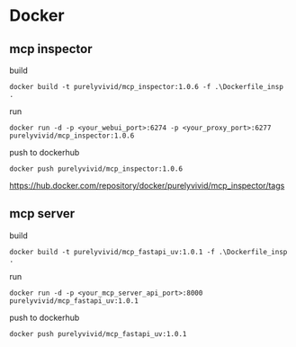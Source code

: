 


# Docker

## mcp inspector
build
```
docker build -t purelyvivid/mcp_inspector:1.0.6 -f .\Dockerfile_insp  .
```

run
```
docker run -d -p <your_webui_port>:6274 -p <your_proxy_port>:6277 purelyvivid/mcp_inspector:1.0.6 
```

push to dockerhub
```
docker push purelyvivid/mcp_inspector:1.0.6
```
https://hub.docker.com/repository/docker/purelyvivid/mcp_inspector/tags


## mcp server
build
```
docker build -t purelyvivid/mcp_fastapi_uv:1.0.1 -f .\Dockerfile_insp  .
```

run
```
docker run -d -p <your_mcp_server_api_port>:8000 purelyvivid/mcp_fastapi_uv:1.0.1 
```

push to dockerhub
```
docker push purelyvivid/mcp_fastapi_uv:1.0.1
```
